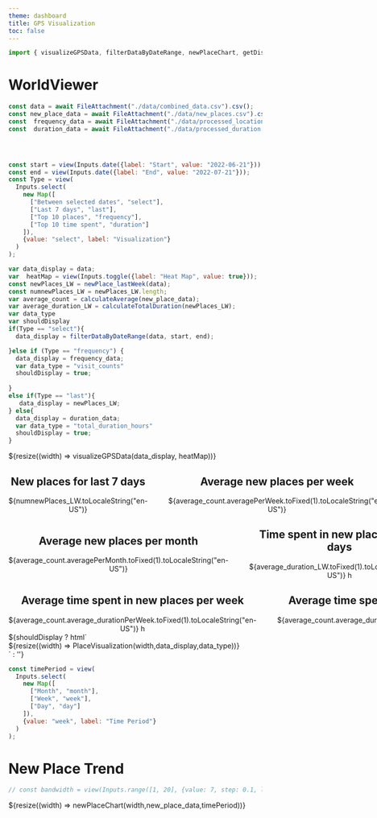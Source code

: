 ```yaml
---
theme: dashboard
title: GPS Visualization 
toc: false
---
```



<style>
  .my-cluster-icon {
    width: 40px;
    height: 40px;
    border: 2px solid #ffffff;
    border-radius: 50%;
    background: rgba(255, 255, 255, 0.6); /* Lightly transparent white background */
    color: #000; /* Text color changed to black */
    text-align: center;
    line-height: 40px; /* Same as the icon height */
    font-size: 16px; /* Adjust font size as needed */
    font-weight: bold;
    text-shadow: 0 0 3px #fff; /* White text shadow */
  }

</style>



```js
import { visualizeGPSData, filterDataByDateRange, newPlaceChart, getDistance, isNewPlace , newPlace_lastWeek, calculateAverage, calculateTotalDuration, PlaceVisualization} from "./components/charts.js";

```

# WorldViewer

```js
const data = await FileAttachment("./data/combined_data.csv").csv();
const new_place_data = await FileAttachment("./data/new_places.csv").csv();
const  frequency_data = await FileAttachment("./data/processed_locations.csv").csv();
const  duration_data = await FileAttachment("./data/processed_duration.csv").csv();




const start = view(Inputs.date({label: "Start", value: "2022-06-21"}));
const end = view(Inputs.date({label: "End", value: "2022-07-21"}));
const Type = view(
  Inputs.select(
    new Map([
      ["Between selected dates", "select"],
      ["Last 7 days", "last"],
      ["Top 10 places", "frequency"],
      ["Top 10 time spent", "duration"]
    ]),
    {value: "select", label: "Visualization"}
  )
);

```

```js
var data_display = data;
var  heatMap = view(Inputs.toggle({label: "Heat Map", value: true}));
const newPlaces_LW = newPlace_lastWeek(data);
const numnewPlaces_LW = newPlaces_LW.length;
var average_count = calculateAverage(new_place_data);
var average_duration_LW = calculateTotalDuration(newPlaces_LW);
var data_type
var shouldDisplay
if(Type == "select"){
  data_display = filterDataByDateRange(data, start, end);

}else if (Type == "frequency") {
  data_display = frequency_data;
  var data_type = "visit_counts"
  shouldDisplay = true;
  
}
else if(Type == "last"){
   data_display = newPlaces_LW;
} else{
  data_display = duration_data;
  var data_type = "total_duration_hours"
  shouldDisplay = true;
}
```





    

<div class="grid grid-cols-3">
  <div class="card grid-colspan-2 grid-rowspan-3">
      ${resize((width) => visualizeGPSData(data_display, heatMap))}
  </div>

  <div class="card" style="display: flex; justify-content: space-between; align-items: center;">
    <div style="flex: 1; text-align: center;">
      <h2>New places for last 7 days</h2>
      <span class="big">${numnewPlaces_LW.toLocaleString("en-US")}</span>
    </div>
    <div style="border-left: 1px solid #ccc; height: 100%; margin: 0 20px;"></div> 
    <div style="flex: 1; text-align: center;">
      <h2>Average new places per week</h2>
      <span class="big">${average_count.averagePerWeek.toFixed(1).toLocaleString("en-US")}</span>
    </div>
  </div>
  <div class="card" style="display: flex; justify-content: space-between; align-items: center;">
    <div style="flex: 1; text-align: center;">
      <h2>Average new places per month</h2>
      <span class="big">${average_count.averagePerMonth.toFixed(1).toLocaleString("en-US")}</span>
    </div>
    <div style="border-left: 1px solid #ccc; height: 100%; margin: 0 20px;"></div> 
    <div style="flex: 1; text-align: center;">
      <h2>Time spent in new places last 7 days</h2>
      <span class="big">${average_duration_LW.toFixed(1).toLocaleString("en-US")} h</span>
      </div>


  </div>
  <div class="card" style="display: flex; justify-content: space-between; align-items: center;">
    <div style="flex: 1; text-align: center;">
      <h2>Average time spent in new places per week</h2>
      <span class="big">${average_count.average_durationPerWeek.toFixed(1).toLocaleString("en-US")} h</span>
    </div>
    <div style="border-left: 1px solid #ccc; height: 100%; margin: 0 20px;"></div> 
    <div style="flex: 1; text-align: center;">
      <h2>Average time spent in new places per month</h2>
      <span class="big">${average_count.average_durationPerMonth.toFixed(1).toLocaleString("en-US")} h</span>
    </div>
  </div>

</div>




<!-- <div class="grid grid-cols-1">
  <div class="card">
    ${resize((width) => PlaceVisualization(width,data_display,data_type))}
  </div>
</div> -->
<div class="grid grid-cols-1">
  ${shouldDisplay ? html`<div class="card">${resize((width) => PlaceVisualization(width,data_display,data_type))}</div>` : ''}
</div>

```js
const timePeriod = view(
  Inputs.select(
    new Map([
      ["Month", "month"],
      ["Week", "week"],
      ["Day", "day"]
    ]),
    {value: "week", label: "Time Period"}
  )
);


```

# New Place Trend

```js
// const bandwidth = view(Inputs.range([1, 20], {value: 7, step: 0.1, label: "Bandwidth"}))
```
<div class="grid grid-cols-1">
  <div class="card">
    ${resize((width) => newPlaceChart(width,new_place_data,timePeriod))}
  </div>
</div>
